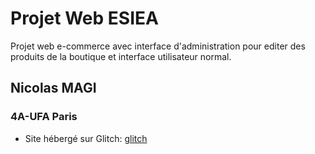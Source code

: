 # Projet Web ESIEA
Projet web e-commerce avec interface d'administration pour editer des produits de la boutique et interface utilisateur normal.

## Nicolas MAGI
### 4A-UFA Paris
+ Site hébergé sur Glitch: [glitch](http://)
